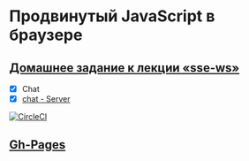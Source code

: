 # Продвинутый JavaScript в браузере

## [Домашнее задание к лекции «sse-ws»](https://github.com/TomSG03/ahj-homeworks/tree/simplification/sse-ws)

- [x] Chat
- [x] [chat - Server](https://github.com/TomSG03/ahj-ws-chat)

[![CircleCI](https://circleci.com/gh/TomSG03/ahj-ws-chat-fe/tree/main.svg?style=svg)](https://circleci.com/gh/TomSG03/ahj-ws-chat-fe/tree/main)

## [Gh-Pages](https://tomsg03.github.io/ahj-ws-chat-fe/)
